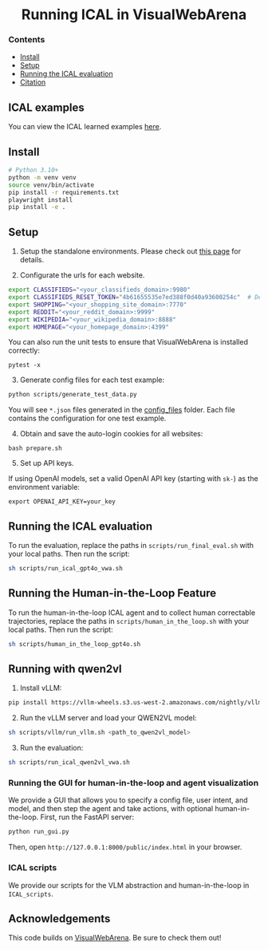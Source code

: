<h1 align="center">
    Running ICAL in VisualWebArena
</h1>

### Contents
<div class="toc">
<ul>
<li><a href="#install"> Install </a></li>
<li><a href="#setup"> Setup </a></li>
<li><a href="#running-the-ical-evaluation"> Running the ICAL evaluation </a></li>
<li><a href="#citation"> Citation </a></li>
</ul>
</div>

## ICAL examples
You can view the ICAL learned examples [here](https://github.com/Gabesarch/ICAL/VisualWebArena/learned_examples).

## Install
```bash
# Python 3.10+
python -m venv venv
source venv/bin/activate
pip install -r requirements.txt
playwright install
pip install -e .
```

## Setup
1. Setup the standalone environments.
Please check out [this page](environment_docker/README.md) for details.

2. Configurate the urls for each website.
```bash
export CLASSIFIEDS="<your_classifieds_domain>:9980"
export CLASSIFIEDS_RESET_TOKEN="4b61655535e7ed388f0d40a93600254c"  # Default reset token for classifieds site, change if you edited its docker-compose.yml
export SHOPPING="<your_shopping_site_domain>:7770"
export REDDIT="<your_reddit_domain>:9999"
export WIKIPEDIA="<your_wikipedia_domain>:8888"
export HOMEPAGE="<your_homepage_domain>:4399"
```

You can also run the unit tests to ensure that VisualWebArena is installed correctly:
```
pytest -x
```

3. Generate config files for each test example:
```bash
python scripts/generate_test_data.py
```
You will see `*.json` files generated in the [config_files](./config_files) folder. Each file contains the configuration for one test example.

4. Obtain and save the auto-login cookies for all websites:
```
bash prepare.sh
```

5. Set up API keys.

If using OpenAI models, set a valid OpenAI API key (starting with `sk-`) as the environment variable:
```
export OPENAI_API_KEY=your_key
```

## Running the ICAL evaluation
To run the evaluation, replace the paths in `scripts/run_final_eval.sh` with your local paths. Then run the script:
```bash
sh scripts/run_ical_gpt4o_vwa.sh
```

## Running the Human-in-the-Loop Feature
To run the human-in-the-loop ICAL agent and to collect human correctable trajectories, replace the paths in `scripts/human_in_the_loop.sh` with your local paths. Then run the script:
```bash
sh scripts/human_in_the_loop_gpt4o.sh
```

## Running with qwen2vl
1. Install vLLM:
```bash
pip install https://vllm-wheels.s3.us-west-2.amazonaws.com/nightly/vllm-1.0.0.dev-cp38-abi3-manylinux1_x86_64.whl
```

2. Run the vLLM server and load your QWEN2VL model:
```bash
sh scripts/vllm/run_vllm.sh <path_to_qwen2vl_model>
```

3. Run the evaluation:
```bash
sh scripts/run_ical_qwen2vl_vwa.sh
```

### Running the GUI for human-in-the-loop and agent visualization
We provide a GUI that allows you to specify a config file, user intent, and model, and then step the agent and take actions, with optional human-in-the-loop. First, run the FastAPI server:
```bash
python run_gui.py
```
Then, open `http://127.0.0.1:8000/public/index.html` in your browser.

### ICAL scripts
We provide our scripts for the VLM abstraction and human-in-the-loop in `ICAL_scripts`.

## Acknowledgements

This code builds on [VisualWebArena](https://github.com/web-arena-x/visualwebarena). Be sure to check them out!

